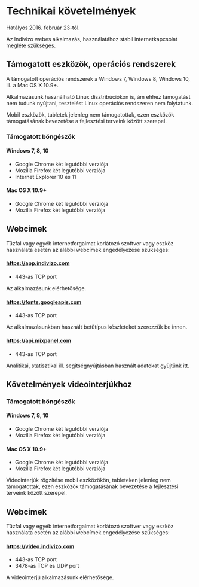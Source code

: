 # Technikai követelmények

Hatályos 2016. február 23-tól.

Az Indivizo webes alkalmazás, használatához stabil internetkapcsolat megléte szükséges.

## Támogatott eszközök, operációs rendszerek

A támogatott operációs rendszerek a Windows 7, Windows 8, Windows 10, ill. a Mac OS X 10.9+.

Alkalmazásunk használható Linux disztribúciókon is, ám ehhez támogatást nem tudunk nyújtani, tesztelést Linux operációs rendszeren nem folytatunk.

Mobil eszközök, tabletek jelenleg nem támogatottak, ezen eszközök támogatásának bevezetése a fejlesztési terveink között szerepel.

### Támogatott böngészők

#### Windows 7, 8, 10

* Google Chrome két legutóbbi verziója
* Mozilla Firefox két legutóbbi verziója
* Internet Explorer 10 és 11

#### Mac OS X 10.9+

* Google Chrome két legutóbbi verziója
* Mozilla Firefox két legutóbbi verziója


## Webcímek

Tűzfal vagy egyéb internetforgalmat korlátozó szoftver vagy eszköz használata esetén az alábbi webcímek engedélyezése szükséges:

#### https://app.indivizo.com

* 443-as TCP port

Az alkalmazásunk elérhetősége.


#### https://fonts.googleapis.com

* 443-as TCP port

Az alkalmazásunkban használt betűtípus készleteket szerezzük be innen.


#### https://api.mixpanel.com

* 443-as TCP port

Analitikai, statisztikai ill. segítségnyújtásban használt adatokat gyűjtünk itt.


## Követelmények videointerjúkhoz

### Támogatott böngészők

#### Windows 7, 8, 10

* Google Chrome két legutóbbi verziója
* Mozilla Firefox két legutóbbi verziója

#### Mac OS X 10.9+

* Google Chrome két legutóbbi verziója
* Mozilla Firefox két legutóbbi verziója


Videointerjúk rögzítése mobil eszközökön, tableteken jelenleg nem támogatottak, ezen eszközök támogatásának bevezetése a fejlesztési terveink között szerepel.

## Webcímek

Tűzfal vagy egyéb internetforgalmat korlátozó szoftver vagy eszköz használata esetén az alábbi webcímek engedélyezése szükséges:

#### https://video.indivizo.com

* 443-as TCP port
* 3478-as TCP és UDP port

A videointerjú alkalmazásunk elérhetősége.

